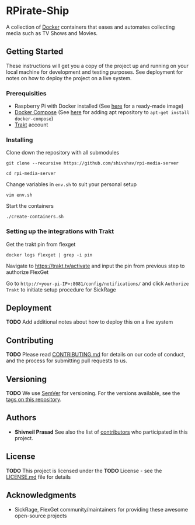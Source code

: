 # RPirate-Ship

A collection of [Docker](https://www.docker.com/) containers that eases and automates collecting media such as TV Shows and Movies.

## Getting Started

These instructions will get you a copy of the project up and running on your local machine for development and testing purposes. See deployment for notes on how to deploy the project on a live system.

### Prerequisities

- Raspberry Pi with Docker installed (See [here](http://blog.hypriot.com/getting-started-with-docker-and-linux-on-the-raspberry-pi/) for a ready-made image)
- [Docker Compose](https://docs.docker.com/compose/) (See [here](http://blog.hypriot.com/post/your-number-one-source-for-docker-on-arm/) for adding apt repository to `apt-get install docker-compose`)
- [Trakt](https://trakt.tv/auth/join) account

### Installing

Clone down the repository with all submodules
```
git clone --recursive https://github.com/shivshav/rpi-media-server
```
```
cd rpi-media-server
```
Change variables in `env.sh` to suit your personal setup
```
vim env.sh
```
Start the containers
```
./create-containers.sh
```

### Setting up the integrations with Trakt
Get the trakt pin from flexget
```
docker logs flexget | grep -i pin
```

Navigate to https://trakt.tv/activate and input the pin from previous step to authorize FlexGet

Go to `http://<your-pi-IP>:8081/config/notifications/` and click `Authorize Trakt` to initiate setup procedure for SickRage

## Deployment
**TODO**
Add additional notes about how to deploy this on a live system

## Contributing
**TODO**
Please read [CONTRIBUTING.md](CONTRIBUTING.md) for details on our code of conduct, and the process for submitting pull requests to us.

## Versioning
**TODO**
We use [SemVer](http://semver.org/) for versioning. For the versions available, see the [tags on this repository](https://github.com/shivshav/rpi-media-server/tags). 

## Authors
* **Shivneil Prasad**
See also the list of [contributors](https://github.com/shivshav/rpi-media-server/contributors) who participated in this project.

## License
**TODO**
This project is licensed under the **TODO** License - see the [LICENSE.md](LICENSE.md) file for details

## Acknowledgments

* SickRage, FlexGet community/maintainers for providing these awesome open-source projects

